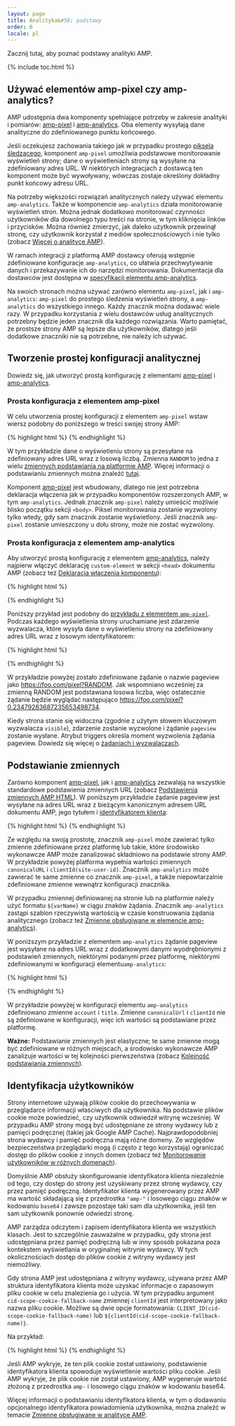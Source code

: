 ```yaml
---
layout: page
title: Analityka&#58; podstawy
order: 0
locale: pl
---
```


Zacznij tutaj, aby poznać podstawy analityki AMP.

{% include toc.html %}

## Używać elementów amp-pixel czy amp-analytics?

AMP udostępnia dwa komponenty spełniające potrzeby w zakresie analityki i pomiarów:
[amp-pixel](/docs/reference/amp-pixel.html) i
[amp-analytics](/docs/reference/extended/amp-analytics.html).
Oba elementy wysyłają dane analityczne do zdefiniowanego punktu końcowego.

Jeśli oczekujesz zachowania takiego jak w przypadku prostego
[piksela śledzącego](https://en.wikipedia.org/wiki/Web_beacon#Implementation),
 komponent `amp-pixel` umożliwia podstawowe monitorowanie wyświetleń strony;
dane o wyświetleniach strony są wysyłane na zdefiniowany adres URL.
W niektórych integracjach z dostawcą ten komponent może być wywoływany,
wówczas zostaje określony dokładny punkt końcowy adresu URL. 

Na potrzeby większości rozwiązań analitycznych należy używać elementu `amp-analytics`.
Także w komponencie `amp-analytics` działa monitorowanie wyświetleń stron.
Można jednak dodatkowo monitorować czynności użytkowników dla dowolnego typu treści na stronie,
w tym kliknięcia linków i przycisków.
Można również zmierzyć, jak daleko użytkownik przewinął stronę,
czy użytkownik korzystał z mediów społecznościowych i nie tylko
(zobacz
[Więcej o analityce AMP](/docs/guides/analytics/deep_dive_analytics.html)).

W ramach integracji z platformą AMP
dostawcy oferują wstępnie zdefiniowane konfiguracje `amp-analytics`,
co ułatwia przechwytywanie danych i przekazywanie ich do narzędzi monitorowania.
Dokumentacja dla dostawców jest dostępna w
[specyfikacji elementu amp-analytics](/docs/reference/extended/amp-analytics.html).

Na swoich stronach można używać zarówno elementu `amp-pixel`, jak i `amp-analytics`:
`amp-pixel` do prostego śledzenia wyświetleń strony,
a `amp-analytics` do wszystkiego innego.
Każdy znacznik można dodawać wiele razy.
W przypadku korzystania z wielu dostawców usług analitycznych
potrzebny będzie jeden znacznik dla każdego rozwiązania.
Warto pamiętać, że prostsze strony AMP są lepsze dla użytkowników,
dlatego jeśli dodatkowe znaczniki nie są potrzebne, nie należy ich używać.

## Tworzenie prostej konfiguracji analitycznej

Dowiedz się, jak utworzyć prostą konfigurację z elementami
[amp-pixel](/docs/reference/amp-pixel.html) i
[amp-analytics](/docs/reference/extended/amp-analytics.html).

### Prosta konfiguracja z elementem amp-pixel

W celu utworzenia prostej konfiguracji z elementem `amp-pixel`
wstaw wiersz podobny do poniższego w treści swojej strony AMP:

{% highlight html %}
<amp-pixel src="https://foo.com/pixel?RANDOM"></amp-pixel>
{% endhighlight %}

W tym przykładzie
dane o wyświetleniu strony są przesyłane na zdefiniowany adres URL wraz z losową liczbą.
Zmienna `RANDOM` to jedna z wielu
[zmiennych podstawiania na platformie AMP](https://github.com/ampproject/amphtml/blob/master/spec/amp-var-substitutions.md).
Więcej informacji o podstawianiu zmiennych można znaleźć
[tutaj](/docs/guides/analytics/analytics_basics.html#variable-substitution).

Komponent [amp-pixel](/docs/reference/amp-pixel.html)
jest wbudowany,
dlatego nie jest potrzebna deklaracja włączenia jak w przypadku
komponentów rozszerzonych AMP, w tym `amp-analytics`.
Jednak znacznik `amp-pixel` należy umieścić możliwie blisko
początku sekcji `<body>`.
Piksel monitorowania zostanie wyzwolony tylko wtedy, gdy sam znacznik zostanie wyświetlony.
Jeśli znacznik `amp-pixel` zostanie umieszczony u dołu strony,
może nie zostać wyzwolony.

### Prosta konfiguracja z elementem amp-analytics

Aby utworzyć prostą konfigurację z elementem
[amp-analytics](/docs/reference/extended/amp-analytics.html),
należy najpierw włączyć deklarację `custom-element`
w sekcji `<head>` dokumentu AMP (zobacz też
[Deklaracja włączenia komponentu](/docs/reference/extended.html#component-inclusion-declaration)):

{% highlight html %}
<script async custom-element="amp-analytics" src="https://cdn.ampproject.org/v0/amp-analytics-0.1.js"></script>
{% endhighlight %}

Poniższy przykład jest podobny do [przykładu z elementem `amp-pixel`](/docs/guides/analytics/analytics_basics.html#simple-amp-pixel-configuration).
Podczas każdego wyświetlenia strony
uruchamiane jest zdarzenie wyzwalacza, które
wysyła dane o wyświetleniu strony na zdefiniowany adres URL wraz z losowym identyfikatorem: 

{% highlight html %}
<amp-analytics>
<script type="application/json">
{
  "requests": {
    "pageview": "https://foo.com/pixel?RANDOM",
  },
  "triggers": {
    "trackPageview": {
      "on": "visible",
      "request": "pageview"
    }
  }
}
</script>
</amp-analytics>
{% endhighlight %}

W przykładzie powyżej zostało zdefiniowane żądanie o nazwie pageview jako https://foo.com/pixel?RANDOM. Jak wspomniano wcześniej za zmienną RANDOM jest podstawiana losowa liczba, więc ostatecznie żądanie będzie wyglądać następująco https://foo.com/pixel?0.23479283687235653498734.

Kiedy strona stanie się widoczna
(zgodnie z użytym słowem kluczowym wyzwalacza `visible`),
zdarzenie zostanie wyzwolone i żądanie `pageview` zostanie wysłane.
Atrybut triggers określa moment wyzwolenia żądania pageview.
Dowiedz się więcej o [żądaniach i wyzwalaczach](/docs/guides/analytics/deep_dive_analytics.html#requests-triggers--transports).

## Podstawianie zmiennych

Zarówno komponent [amp-pixel](/docs/reference/amp-pixel.html), jak i
[amp-analytics](/docs/reference/extended/amp-analytics.html)
zezwalają na wszystkie standardowe podstawienia zmiennych URL (zobacz
[Podstawienia zmiennych AMP HTML](https://github.com/ampproject/amphtml/blob/master/spec/amp-var-substitutions.md)).
W poniższym przykładzie
żądanie pageview jest wysyłane na adres URL
wraz z bieżącym kanonicznym adresem URL dokumentu AMP, jego tytułem i
[identyfikatorem klienta](/docs/guides/analytics/analytics_basics.html#user-identification):

{% highlight html %}
<amp-pixel src="https://example.com/analytics?url=${canonicalUrl}&title=${title}&clientId=${clientId(site-user-id)}"></amp-pixel>
{% endhighlight %}

Ze względu na swoją prostotę,
znacznik `amp-pixel` może zawierać tylko zmienne zdefiniowane przez platformę
lub takie, które środowisko wykonawcze AMP może zanalizować składniowo na podstawie strony AMP.
W przykładzie powyżej
platforma wypełnia wartości zmiennych
`canonicalURL` i `clientId(site-user-id)`.
Znacznik `amp-analytics` może zawierać te same zmienne co znacznik `amp-pixel`,
a także niepowtarzalnie zdefiniowane zmienne wewnątrz konfiguracji znacznika.

W przypadku zmiennej definiowanej na stronie lub na platformie
należy użyć formatu `${varName}` w ciągu znaków żądania.
Znacznik `amp-analytics` zastąpi szablon rzeczywistą wartością
w czasie konstruowania żądania analitycznego (zobacz też
[Zmienne obsługiwane w elemencie amp-analytics](https://github.com/ampproject/amphtml/blob/master/extensions/amp-analytics/analytics-vars.md)).

W poniższym przykładzie z elementem `amp-analytics`
żądanie pageview jest wysyłane na adres URL
wraz z dodatkowymi danymi wyodrębnionymi z podstawień zmiennych,
niektórymi podanymi przez platformę,
niektórymi zdefiniowanymi
w konfiguracji elementu`amp-analytics`:

{% highlight html %}
<amp-analytics>
<script type="application/json">
{
  "requests": {
    "pageview":"https://example.com/analytics?url=${canonicalUrl}&title=${title}&acct=${account}&clientId=${clientId(site-user-id)}",
  },
  "vars": {
    "account": "ABC123",
  },
  "triggers": {
    "someEvent": {
      "on": "visible",
      "request": "pageview",
      "vars": {
        "title": "My homepage",
      }
    }
  }  
}
</script>
</amp-analytics>
{% endhighlight %}

W przykładzie powyżej
w konfiguracji elementu `amp-analytics` zdefiniowano
zmienne `account` i `title`.
Zmienne `canonicalUrl` i `clientId` nie są zdefiniowane w konfiguracji,
więc ich wartości są podstawiane przez platformę.

**Ważne:** Podstawianie zmiennych jest elastyczne;
te same zmienne mogą być zdefiniowane w różnych miejscach,
a środowisko wykonawcze AMP zanalizuje wartości w tej kolejności pierwszeństwa
(zobacz [Kolejność podstawiania zmiennych](/docs/guides/analytics/deep_dive_analytics.html#variable-substitution-ordering)).

## Identyfikacja użytkowników

Strony internetowe używają plików cookie do przechowywania w przeglądarce informacji właściwych dla użytkownika.
Na podstawie plików cookie może powiedzieć, czy użytkownik odwiedził witrynę wcześniej.
W przypadku AMP
strony mogą być udostępniane ze strony wydawcy lub z pamięci podręcznej
(takiej jak Google AMP Cache).
Najprawdopodobniej strona wydawcy i pamięć podręczna mają różne domeny.
Ze względów bezpieczeństwa
przeglądarki mogą (i często z tego korzystają) ograniczać dostęp do plików cookie z innych domen
(zobacz też
[Monitorowanie użytkowników w różnych domenach](https://github.com/ampproject/amphtml/blob/master/extensions/amp-analytics/cross-origin-tracking.md)).

Domyślnie
AMP obsłuży skonfigurowanie identyfikatora klienta niezależnie od tego, czy dostęp do strony jest uzyskiwany przez stronę wydawcy, czy przez pamięć podręczną.
Identyfikator klienta wygenerowany przez AMP ma wartość składającą się z przedrostka `"amp-"`
i losowego ciągu znaków w kodowaniu `base64` i zawsze pozostaje taki sam
dla użytkownika, jeśli ten sam użytkownik ponownie odwiedzi stronę.

AMP zarządza odczytem i zapisem identyfikatora klienta we wszystkich klasach.
Jest to szczególnie zauważalne w przypadku, gdy strona jest udostępniana
przez pamięć podręczną lub w inny sposób pokazana poza kontekstem wyświetlania
w oryginalnej witrynie wydawcy.
W tych okolicznościach dostęp do plików cookie z witryny wydawcy jest niemożliwy.

Gdy strona AMP jest udostępniana z witryny wydawcy,
używana przez AMP struktura identyfikatora klienta może uzyskać informacje o zapasowym pliku cookie
w celu znalezienia go i użycia.
W tym przypadku
argument `cid-scope-cookie-fallback-name` zmiennej `clientId`
jest interpretowany jako nazwa pliku cookie.
Możliwe są dwie opcje formatowania:
`CLIENT_ID(cid-scope-cookie-fallback-name)` lub
`${clientId(cid-scope-cookie-fallback-name)}`.

Na przykład:

{% highlight html %}
<amp-pixel src="https://foo.com/pixel?cid=CLIENT_ID(site-user-id-cookie-fallback-name)"></amp-pixel>
{% endhighlight %}

Jeśli AMP wykryje, że ten plik cookie został ustawiony,
podstawienie identyfikatora klienta spowoduje wyświetlenie wartości pliku cookie.
Jeśli AMP wykryje, że plik cookie nie został ustawiony,
AMP wygeneruje wartość złożoną z przedrostka `amp-`
i losowego ciągu znaków w kodowaniu base64.

Więcej informacji o podstawianiu identyfikatora klienta,
w tym o dodawaniu opcjonalnego identyfikatora powiadomienia użytkownika, można znaleźć w temacie
[Zmienne obsługiwane w analityce AMP](https://github.com/ampproject/amphtml/blob/master/extensions/amp-analytics/analytics-vars.md).
